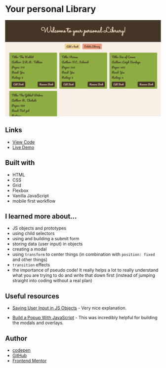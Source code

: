# Your personal Library

![Screenshot](library-screenshot.png)

## Links

- [View Code](https://github.com/Bayoura/library)
- [Live Demo](https://bayoura.github.io/library/)

## Built with

- HTML
- CSS
- Grid
- Flexbox
- Vanilla JavaScript
- mobile first workflow

## I learned more about...

- JS objects and prototypes
- using child selectors
- using and building a submit form
- storing data (user input) in objects
- creating a modal
- using `transform` to center things (in combination with `position: fixed` and other things)
- `transition` effects
- the importance of pseudo code! It really helps a lot to really understand what you are trying to do and write that down first (instead of jumping straight into coding without a real plan) 

## Useful resources

- [Saving User Input in JS Objects](https://www.youtube.com/watch?v=NxVCq4p0Kb0) - Very nice explanation.

- [Build a Popup With JavaScript](https://www.youtube.com/watch?v=MBaw_6cPmAw) - This was incredibly helpful for building the modals and overlays.

## Author

- [codepen](https://codepen.io/bayoura)
- [GitHub](https://github.com/Bayoura)
- [Frontend Mentor](https://www.frontendmentor.io/profile/Bayoura)




